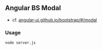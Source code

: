 ## Angular BS Modal

- cf. [angular-ui.github.io/bootstrap/#/modal](http://angular-ui.github.io/bootstrap/#/modal)

### Usage

    node server.js